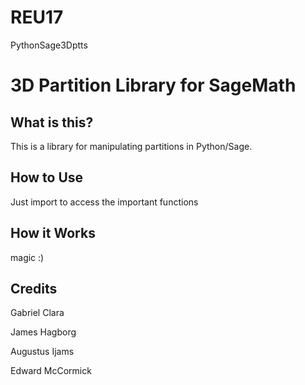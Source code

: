 # REU17
PythonSage3Dptts

# 3D Partition Library for SageMath
## What is this?
This is a library for manipulating partitions in Python/Sage.

## How to Use

Just import <insert file name here> to access the important functions

## How it Works

magic :)

## Credits
Gabriel Clara

James Hagborg

Augustus Ijams

Edward McCormick